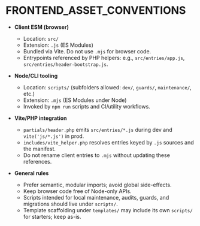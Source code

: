 # FRONTEND_ASSET_CONVENTIONS

- **Client ESM (browser)**
  - Location: `src/`
  - Extension: `.js` (ES Modules)
  - Bundled via Vite. Do not use `.mjs` for browser code.
  - Entrypoints referenced by PHP helpers: e.g., `src/entries/app.js`, `src/entries/header-bootstrap.js`.

- **Node/CLI tooling**
  - Location: `scripts/` (subfolders allowed: `dev/`, `guards/`, `maintenance/`, etc.)
  - Extension: `.mjs` (ES Modules under Node)
  - Invoked by `npm run` scripts and CI/utility workflows.

- **Vite/PHP integration**
  - `partials/header.php` emits `src/entries/*.js` during dev and `vite('js/*.js')` in prod.
  - `includes/vite_helper.php` resolves entries keyed by `.js` sources and the manifest.
  - Do not rename client entries to `.mjs` without updating these references.

- **General rules**
  - Prefer semantic, modular imports; avoid global side-effects.
  - Keep browser code free of Node-only APIs.
  - Scripts intended for local maintenance, audits, guards, and migrations should live under `scripts/`.
  - Template scaffolding under `templates/` may include its own `scripts/` for starters; keep as-is.
